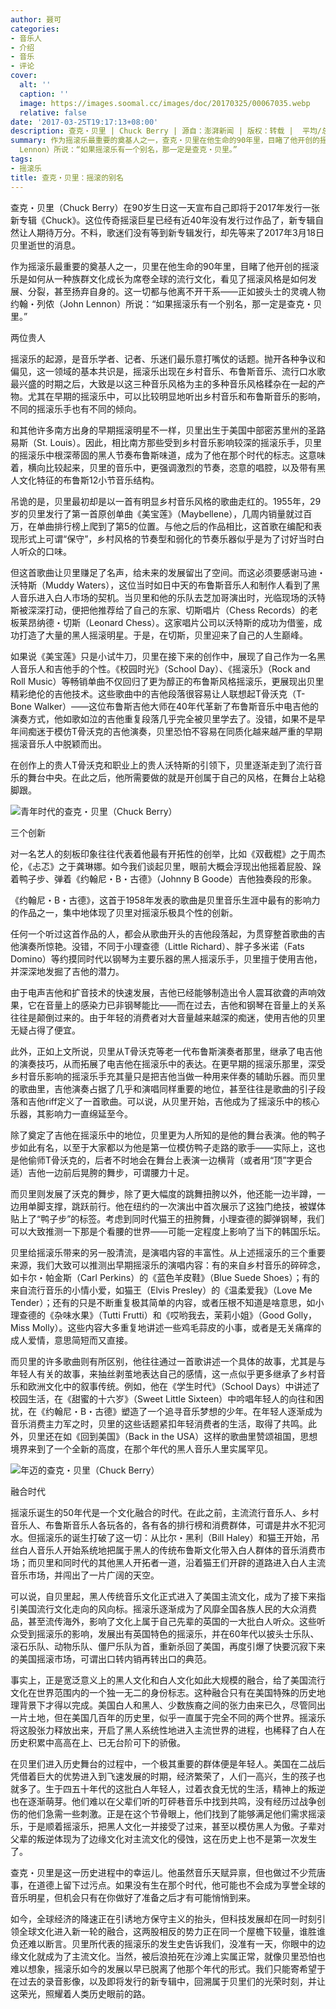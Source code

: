 ```yaml
---
author: 聂可
categories:
- 音乐人
- 介绍
- 音乐
- 评论
cover:
  alt: ''
  caption: ''
  image: https://images.soomal.cc/images/doc/20170325/00067035.webp
  relative: false
date: '2017-03-25T19:17:13+08:00'
description: 查克・贝里 | Chuck Berry | 源自：澎湃新闻 | 版权：转载 |  平均/总评分：10.00/10
summary: 作为摇滚乐最重要的奠基人之一，查克・贝里在他生命的90年里，目睹了他开创的摇滚乐是如何从一种族群文化成长为席卷全球的流行文化，看见了摇滚风格是如何发展、分裂，甚至扬弃自身的。这一切都与他离不开干系――正如披头士的灵魂人物约翰・列侬（John
  Lennon）所说：“如果摇滚乐有一个别名，那一定是查克・贝里。”
tags:
- 摇滚乐
title: 查克・贝里：摇滚的别名
---
```


查克・贝里（Chuck Berry）在90岁生日这一天宣布自己即将于2017年发行一张新专辑《Chuck》。这位传奇摇滚巨星已经有近40年没有发行过作品了，新专辑自然让人期待万分。不料，歌迷们没有等到新专辑发行，却先等来了2017年3月18日贝里逝世的消息。

作为摇滚乐最重要的奠基人之一，贝里在他生命的90年里，目睹了他开创的摇滚乐是如何从一种族群文化成长为席卷全球的流行文化，看见了摇滚风格是如何发展、分裂，甚至扬弃自身的。这一切都与他离不开干系――正如披头士的灵魂人物约翰・列侬（John Lennon）所说：“如果摇滚乐有一个别名，那一定是查克・贝里。”

两位贵人

摇滚乐的起源，是音乐学者、记者、乐迷们最乐意打嘴仗的话题。抛开各种争议和偏见，这一领域的基本共识是，摇滚乐出现在乡村音乐、布鲁斯音乐、流行口水歌最兴盛的时期之后，大致是以这三种音乐风格为主的多种音乐风格糅杂在一起的产物。尤其在早期的摇滚乐中，可以比较明显地听出乡村音乐和布鲁斯音乐的影响，不同的摇滚乐手也有不同的倾向。

和其他许多南方出身的早期摇滚明星不一样，贝里出生于美国中部密苏里州的圣路易斯（St. Louis）。因此，相比南方那些受到乡村音乐影响较深的摇滚乐手，贝里的摇滚乐中根深蒂固的黑人节奏布鲁斯味道，成为了他在那个时代的标志。这意味着，横向比较起来，贝里的音乐中，更强调激烈的节奏，恣意的唱腔，以及带有黑人文化特征的布鲁斯12小节音乐结构。

吊诡的是，贝里最初却是以一首有明显乡村音乐风格的歌曲走红的。1955年，29岁的贝里发行了第一首原创单曲《美宝莲》（Maybellene），几周内销量就过百万，在单曲排行榜上爬到了第5的位置。与他之后的作品相比，这首歌在编配和表现形式上可谓“保守”，乡村风格的节奏型和弱化的节奏乐器似乎是为了讨好当时白人听众的口味。

但这首歌曲让贝里赚足了名声，给未来的发展留出了空间。而这必须要感谢马迪・沃特斯（Muddy Waters），这位当时如日中天的布鲁斯音乐人和制作人看到了黑人音乐进入白人市场的契机。当贝里和他的乐队去芝加哥演出时，光临现场的沃特斯被深深打动，便把他推荐给了自己的东家、切斯唱片（Chess Records）的老板莱昂纳德・切斯（Leonard Chess）。这家唱片公司以沃特斯的成功为借鉴，成功打造了大量的黑人摇滚明星。于是，在切斯，贝里迎来了自己的人生巅峰。

如果说《美宝莲》只是小试牛刀，贝里在接下来的创作中，展现了自己作为一名黑人音乐人和吉他手的个性。《校园时光》（School Day）、《摇滚乐》（Rock and Roll Music）等畅销单曲不仅回归了更为醇正的布鲁斯风格摇滚乐，更展现出贝里精彩绝伦的吉他技术。这些歌曲中的吉他段落很容易让人联想起T骨沃克（T-Bone Walker）――这位布鲁斯吉他大师在40年代革新了布鲁斯音乐中电吉他的演奏方式，他如歌如泣的吉他重复段落几乎完全被贝里学去了。没错，如果不是早年间痴迷于模仿T骨沃克的吉他演奏，贝里恐怕不容易在同质化越来越严重的早期摇滚音乐人中脱颖而出。

在创作上的贵人T骨沃克和职业上的贵人沃特斯的引领下，贝里逐渐走到了流行音乐的舞台中央。在此之后，他所需要做的就是开创属于自己的风格，在舞台上站稳脚跟。

![青年时代的查克・贝里（Chuck Berry）](https://images.soomal.cc/images/doc/20170325/00067033.webp)





三个创新

对一名艺人的刻板印象往往代表着他最有开拓性的创举，比如《双截棍》之于周杰伦，《忐忑》之于龚琳娜。如今我们谈起贝里，眼前大概会浮现出他摇着屁股、跺着鸭子步、弹着《约翰尼・B・古德》（Johnny B Goode）吉他独奏段的形象。

《约翰尼・B・古德》，这首于1958年发表的歌曲是贝里音乐生涯中最有的影响力的作品之一，集中地体现了贝里对摇滚乐极具个性的创新。

任何一个听过这首作品的人，都会从歌曲开头的吉他段落起，为贯穿整首歌曲的吉他演奏所惊艳。没错，不同于小理查德（Little Richard）、胖子多米诺（Fats Domino）等约摸同时代以钢琴为主要乐器的黑人摇滚乐手，贝里擅于使用吉他，并深深地发掘了吉他的潜力。

由于电声吉他和扩音技术的快速发展，吉他已经能够制造出令人震耳欲聋的声响效果，它在音量上的感染力已非钢琴能比――而在过去，吉他和钢琴在音量上的关系往往是颠倒过来的。由于年轻的消费者对大音量越来越深的痴迷，使用吉他的贝里无疑占得了便宜。

此外，正如上文所说，贝里从T骨沃克等老一代布鲁斯演奏者那里，继承了电吉他的演奏技巧，从而拓展了电吉他在摇滚乐中的表达。在更早期的摇滚乐那里，深受乡村音乐影响的摇滚乐手充其量只是把吉他当做一种用来伴奏的辅助乐器。而贝里的歌曲里，吉他演奏占据了几乎和演唱同样重要的地位，甚至往往是歌曲的引子段落和吉他riff定义了一首歌曲。可以说，从贝里开始，吉他成为了摇滚乐中的核心乐器，其影响力一直绵延至今。

除了奠定了吉他在摇滚乐中的地位，贝里更为人所知的是他的舞台表演。他的鸭子步如此有名，以至于大家都以为他是第一位模仿鸭子走路的歌手――实际上，这也是他偷师T骨沃克的，后者不时地会在舞台上表演一边横背（或者用“顶”字更合适）吉他一边前后晃胯的舞步，可谓腰力十足。

而贝里则发展了沃克的舞步，除了更大幅度的跳舞扭胯以外，他还能一边半蹲，一边用单脚支撑，跳跃前行。他在纽约的一次演出中首次展示了这独门绝技，被媒体贴上了“鸭子步”的标签。考虑到同时代猫王的扭胯舞，小理查德的脚弹钢琴，我们可以大致推测一下那是个看腰的世界――可能一定程度上影响了当下的韩国乐坛。

贝里给摇滚乐带来的另一股清流，是演唱内容的丰富性。从上述摇滚乐的三个重要来源，我们大致可以推测出早期摇滚乐的演唱内容：有的来自乡村音乐的碎碎念，如卡尔・帕金斯（Carl Perkins）的《蓝色羊皮鞋》（Blue Suede Shoes）；有的来自流行音乐的小情小爱，如猫王（Elvis Presley）的《温柔爱我》（Love Me Tender）；还有的只是不断重复极其简单的内容，或者压根不知道是啥意思，如小理查德的《杂味水果》（Tutti Frutti）和《哎哟我去，茉莉小姐》（Good Golly，Miss Molly）。这些内容大多重复地讲述一些鸡毛蒜皮的小事，或者是无关痛痒的成人爱情，意思简短而又直接。

而贝里的许多歌曲则有所区别，他往往通过一首歌讲述一个具体的故事，尤其是与年轻人有关的故事，来抽丝剥茧地表达自己的感情，这一点似乎更多继承了乡村音乐和欧洲文化中的叙事传统。例如，他在《学生时代》（School Days）中讲述了校园生活，在《甜蜜的十六岁》（Sweet Little Sixteen）中吟唱年轻人的向往和困扰，在《约翰尼・B・古德》塑造了一个追寻音乐梦想的少年。在年轻人逐渐成为音乐消费主力军之时，贝里的这些话题紧扣年轻消费者的生活，取得了共鸣。此外，贝里还在如《回到美国》（Back in the USA）这样的歌曲里赞颂祖国，思想境界来到了一个全新的高度，在那个年代的黑人音乐人里实属罕见。

![年迈的查克・贝里（Chuck Berry）](https://images.soomal.cc/images/doc/20170325/00067034.webp)





融合时代

摇滚乐诞生的50年代是一个文化融合的时代。在此之前，主流流行音乐人、乡村音乐人、布鲁斯音乐人各玩各的，各有各的排行榜和消费群体，可谓是井水不犯河水。但摇滚乐的诞生打破了这一切：从比尔・黑利（Bill Haley）和猫王开始，吊丝白人音乐人开始系统地把属于黑人的传统布鲁斯文化带入白人群体的音乐消费市场；而贝里和同时代的其他黑人开拓者一道，沿着猫王们开辟的道路进入白人主流音乐市场，并闯出了一片广阔的天空。

可以说，自贝里起，黑人传统音乐文化正式进入了美国主流文化，成为了接下来指引美国流行文化走向的风向标。摇滚乐逐渐成为了风靡全国各族人民的大众消费品，甚至流传海外，影响了文化上属于自己先辈的英国的一大批白人听众。这些听众受到摇滚乐的影响，发展出有英国特色的摇滚乐，并在60年代以披头士乐队、滚石乐队、动物乐队、僵尸乐队为首，重新杀回了美国，再度引爆了快要沉寂下来的美国摇滚市场，可谓出口转内销再转出口的典范。

事实上，正是宽泛意义上的黑人文化和白人文化如此大规模的融合，给了美国流行文化在世界范围内的一个独一无二的身份标志。这种融合只有在美国特殊的历史地理背景下才得以完成。美国白人和黑人、少数族裔之间的张力由来已久，尽管同出一片土地，但在美国几百年的历史里，似乎一直属于完全不同的两个世界。摇滚乐将这股张力释放出来，开启了黑人系统性地进入主流世界的进程，也稀释了白人在历史积累中高高在上、已无台阶可下的骄傲。

在贝里们进入历史舞台的过程中，一个极其重要的群体便是年轻人。美国在二战后凭借着巨大的优势进入到飞速发展的时期，经济繁荣了，人们一高兴，生的孩子也就多了。生于四五十年代的这批白人年轻人，过着衣食无忧的生活，精神上的叛逆也在逐渐萌芽。他们难以在父辈们听的叮砰巷音乐中找到共鸣，没有经历过战争创伤的他们急需一些刺激。正是在这个节骨眼上，他们找到了能够满足他们需求摇滚乐，于是顺着摇滚乐，把黑人文化一并接受了过来，甚至以模仿黑人为傲。子辈对父辈的叛逆体现为了边缘文化对主流文化的侵蚀，这在历史上也不是第一次发生了。

查克・贝里是这一历史进程中的幸运儿。他虽然音乐天赋异禀，但也做过不少荒唐事，在道德上留下过污点。如果没有生在那个时代，他可能也不会成为享誉全球的音乐明星，但机会只有在你做好了准备之后才有可能悄悄到来。

如今，全球经济的降速正在引诱地方保守主义的抬头，但科技发展却在同一时刻引领全球文化进入新一轮的融合，这两股相反的势力正在同一个屋檐下较量，谁胜谁负还难以断言。贝里所代表的摇滚乐的发生史告诉我们，没准有一天，你眼中的边缘文化就成为了主流文化。当然，被后浪拍死在沙滩上实属正常，就像贝里恐怕也难以想象，摇滚乐如今的发展以早已脱离了他那个年代的形式。我们只能寄希望于在过去的录音影像，以及即将发行的新专辑中，回溯属于贝里们的光荣时刻，并让这荣光，照耀着人类历史眼前的路。
